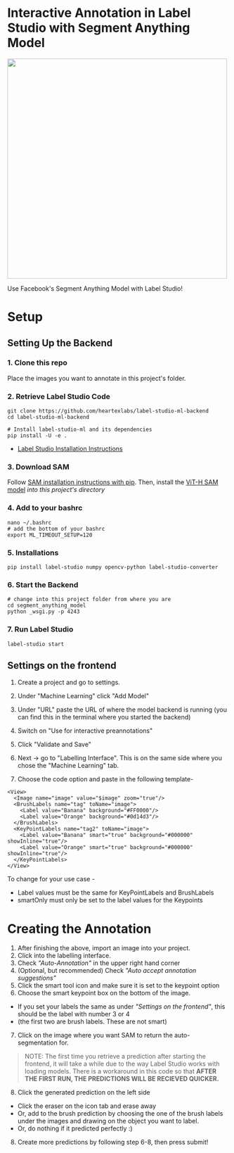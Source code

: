 # Interactive Annotation in Label Studio with Segment Anything Model

<img src="https://user-images.githubusercontent.com/106922533/232959476-7fc74bbb-24c8-46f3-a1c1-d16f9efcec5f.gif" width="500" />

Use Facebook's Segment Anything Model with Label Studio!

# Setup

## Setting Up the Backend

### 1. Clone this repo

Place the images you want to annotate in this project's folder.

### 2. Retrieve Label Studio Code

```
git clone https://github.com/heartexlabs/label-studio-ml-backend
cd label-studio-ml-backend

# Install label-studio-ml and its dependencies
pip install -U -e .
```

- [Label Studio Installation Instructions](https://labelstud.io/guide/install.html#Install-with-Anaconda)

### 3. Download SAM

Follow [SAM installation instructions with pip](https://github.com/facebookresearch/segment-anything). 
Then, install the [ViT-H SAM model](https://github.com/facebookresearch/segment-anything) *into this project's directory*

### 4. Add to your bashrc
```
nano ~/.bashrc
# add the bottom of your bashrc
export ML_TIMEOUT_SETUP=120
```

### 5. Installations
```
pip install label-studio numpy opencv-python label-studio-converter
```

### 6. Start the Backend
```
# change into this project folder from where you are
cd segment_anything_model
python _wsgi.py -p 4243
```

### 7. Run Label Studio
```
label-studio start
```

## Settings on the frontend

1. Create a project and go to settings.
2. Under "Machine Learning" click "Add Model"<br>
3. Under "URL" paste the URL of where the model backend is running (you can find this in the terminal where you started the backend)<br>
4. Switch on "Use for interactive preannotations"<br>
5. Click "Validate and Save"<br>

6. Next -> go to "Labelling Interface". This is on the same side where you chose the "Machine Learning" tab.<br>
7. Choose the code option and paste in the following template-
```
<View>
  <Image name="image" value="$image" zoom="true"/>
  <BrushLabels name="tag" toName="image">
  	<Label value="Banana" background="#FF0000"/>
  	<Label value="Orange" background="#0d14d3"/>
  </BrushLabels>
  <KeyPointLabels name="tag2" toName="image">
    <Label value="Banana" smart="true" background="#000000" showInline="true"/>
    <Label value="Orange" smart="true" background="#000000" showInline="true"/>
  </KeyPointLabels>
</View>
```
To change for your use case - 
- Label values must be the same for KeyPointLabels and BrushLabels
- smartOnly must only be set to the label values for the Keypoints


# Creating the Annotation

1. After finishing the above, import an image into your project.<br/>
2. Click into the labelling interface. <br>
3. Check *"Auto-Annotation"* in the upper right hand corner<br>
4. (Optional, but recommended) Check *"Auto accept annotation suggestions"*<br>
5. Click the smart tool icon and make sure it is set to the keypoint option<br>
6. Choose the smart keypoint box on the bottom of the image. <br>
- If you set your labels the same as under *"Settings on the frontend"*, this should be the label with number 3 or 4
- (the first two are brush labels. These are not smart)

7. Click on the image where you want SAM to return the auto-segmentation for. <br>

> NOTE: The first time you retrieve a prediction after starting the frontend, it will take a while due to the way Label Studio works with loading models. There is a workaround in this code so that **AFTER THE FIRST RUN, THE PREDICTIONS WILL BE RECIEVED QUICKER.** 

8. Click the generated prediction on the left side<br>
- Click the eraser on the icon tab and erase away
- Or, add to the brush prediction by choosing the one of the brush labels under the images and drawing on the object you want to label.
- Or, do nothing if it predicted perfectly :)

8. Create more predictions by following step 6-8, then press submit!<br>
